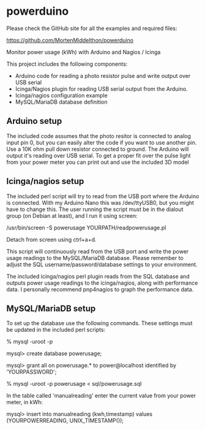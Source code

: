# powerduino

Please check the GitHub site for all the examples and required files:

https://github.com/MortenMiddelthon/powerduino

Monitor power usage (kWh) with Arduino and Nagios / Icinga

This project includes the following components:
- Arduino code for reading a photo resistor pulse and write output over USB serial
- Icinga/Nagios plugin for reading USB serial output from the Arduino.
- Icinga/nagios configuration example
- MySQL/MariaDB database definition

Arduino setup
-------------
The included code assumes that the photo resitor is connected to analog input pin 0, but you
can easily alter the code if you want to use another pin. Use a 10K ohm pull down resistor 
connected to ground. The Arduino will output it's reading over USB serial.
To get a proper fit over the pulse light from your power meter you can print out and use the
included 3D model

Icinga/nagios setup
-------------------
The included perl script will try to read from the USB port where the Arduino is connected. 
With my Arduino Nano this was /dev/ttyUSB0, but you might have to change this.
The user running the script must be in the dialout group (on Debian at least), and I run it using 
screen:

/usr/bin/screen -S powerusage YOURPATH/readpowerusage.pl

Detach from screen using ctrl+a+d.

This script will continuously read from the USB port and write the power usage readings to
the MySQL/MariaDB database. Please remember to adjust the SQL username/password/database settings
to your environment.

The included icinga/nagios perl plugin reads from the SQL database and outputs power usage
readings to the icinga/nagios, along with performance data. I personally recommend pnp4nagios 
to graph the performance data.

MySQL/MariaDB setup
-------------------
To set up the database use the following commands. These settings must be updated in the included
perl scripts:

% mysql -uroot -p

mysql> create database powerusage;

mysql> grant all on powerusage.* to power@localhost identified by 'YOURPASSWORD';

% mysql -uroot -p powerusage < sql/powerusage.sql

In the table called 'manualreading' enter the current value from your power meter, in kWh:

mysql> insert into manualreading (kwh,timestamp) values (YOURPOWERREADING, UNIX_TIMESTAMP());
